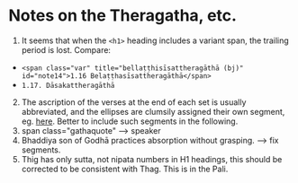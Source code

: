 # Notes on the Theragatha, etc.

1. It seems that when the `<h1>` heading includes a variant span, the trailing period is lost. Compare:
 - `<span class="var" title="bellaṭṭhisīsattheragāthā (bj)" id="note14">1.16 Belaṭṭhasīsattheragāthā</span>`
 - `1.17. Dāsakattheragāthā`
2. The ascription of the verses at the end of each set is usually abbreviated, and the ellipses are clumsily assigned their own segment, eg. [here](https://pootle.suttacentral.net/en/kn/translate/thag/thag01.016.po#unit=183365). Better to include such segments in the following.
3. span class="gathaquote" --> speaker
4. Bhaddiya son of Godhā practices absorption without grasping. --> fix segments.
5. Thig has only sutta, not nipata numbers in H1 headings, this should be corrected to be consistent with Thag. This is in the Pali.
